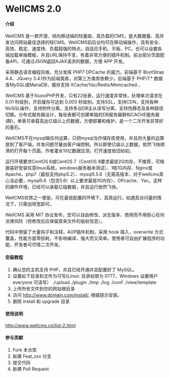 # WellCMS 2.0

#### 介绍
WellCMS 是一款开源、倾向移动端的轻量级、高负载的CMS，是大数据量、高并发访问网站最佳选择的轻CMS。WellCMS前后台均可在移动端操作，具有安全、高效、稳定、速度快、负载超强的特点。自适应手机、平板、PC，也可以设置各端加载单独模板，并且URL保持不变，有着非常方便的插件机制。前台部分页面配备API，可通过JSON返回AJAX请求的数据，方便 APP 开发。

采用静态语言编程风格，充分发挥 PHP7 OPCache 的威力。前端基于 BootStrap 4.4、JQuery 3.4.1作为前端类库，对第三方类库依赖少。后端基于 PHP/7.* 数据库MySQL或MariaDB，缓存支持 XCache/Yac/Redis/Memcached...

WellCMS 基于XiunoPHP开发，只有22张表，运行速度非常快，处理单次请求在 0.01 秒级别，开启缓存可达到 0.003 秒级别。支持SSL，支持CDN，支持各种NoSQL操作，支持附件分离，支持多台DB主从读写分离，支持伪静态及各种路径切换。分布式服务器设计，每张表都可创建单独的DB服务器群和CACHE服务器(群)，单表可承载高达亿级以上的数据，方便部署和维护，是一个二次开发非常好的基石。

WellCMS不在mysql做任何运算，只把mysql当作储存库使用，并且将大量的运算放到了客户端，并发问题尽量由客户端控制。所以即使亿级以上数据，依然飞快顺滑的打开每个页面。作者灌水10亿数据压测，打开速度依旧如初。

运行环境要求CentOS 6或CentOS 7（CentOS 8要求最低2G内存，不推荐，可根据喜好安装任意linux系统，windows服务器未测试）、1核1G内存、Nginx或Apache、php7（最低支持php5.2）、mysql5.5.6（无需高版本，对于wellcms真心没必要，mysql5.6（包含5.6）以上要求最低1G内存）、OPcache、Yac。这样的硬件环境，已经可以承载亿级数据，并且运行依然飞快。

WellCMS优势之一便是，可在最低配置的环境下，高效运行。如遇高访问量的情况下，只需加带宽即可。

WellCMS 采用 MIT 协议发布，您可以自由修改、派生版本、商用而不用担心任何法律风险（但修改后应保留原来文件的版权信息）。

代码中预留了大量钩子和注释，AOP插件机制，采用 hook 插入，overwrite 方式覆盖，性能方面零损耗，不影响编译，强大而又简单。使用者可自由扩展程序的功能，开发者可尽情二次开发。

#### 安装教程

1. 确认您的主机支持 PHP，并且已经开通并且配置好了 MySQL。
3. 设置如下目录和文件为可写(Linux: 目录权限为 0777，Windows 设置用户 everyone 可读写）
    ./upload
    ./plugin
    ./tmp
    ./log
    ./conf
    ./view/template
4. 上传所有文件到你的网站根目录
5. 访问 http://www.domain.com/install/, 根据提示安装。
6. 删除 install 和 upgrade 目录

#### 使用说明

http://www.wellcms.cn/list-2.html

#### 参与贡献

1.  Fork 本仓库
2.  新建 Feat_xxx 分支
3.  提交代码
4.  新建 Pull Request
